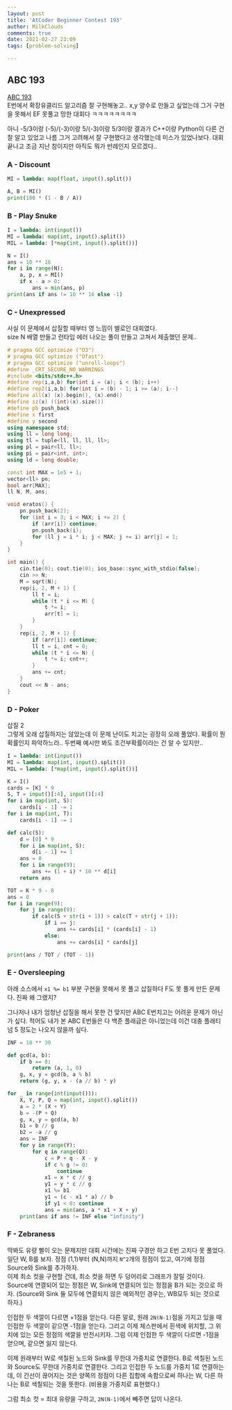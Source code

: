```yaml
---
layout: post
title: 'AtCoder Beginner Contest 193'
author: MilkClouds
comments: true
date: 2021-02-27 23:09
tags: [problem-solving]

---
```


## ABC 193    

[ABC 193](https://atcoder.jp/contests/abc193)  
E번에서 확장유클리드 알고리즘 잘 구현해놓고.. x,y 양수로 만들고 싶었는데 그거 구현을 못해서 EF 못풀고 망한 대회다 ㅋㅋㅋㅋㅋㅋㅋㅋ

아니 -5/3이랑 (-5)/(-3)이랑 5/(-3)이랑 5/3이랑 결과가 C++이랑 Python이 다른 건 잘 알고 있었고 나름 그거 고려해서 잘 구현했다고 생각했는데 미스가 있었나보다. 대회 끝나고 조금 지난 참이지만 아직도 뭐가 반례인지 모르겠다..

### A - Discount


```py
MI = lambda: map(float, input().split())

A, B = MI()
print(100 * (1 - B / A))
```


### B - Play Snuke  


```py
I = lambda: int(input())
MI = lambda: map(int, input().split())
MIL = lambda: [*map(int, input().split())]

N = I()
ans = 10 ** 16
for i in range(N):
	a, p, x = MI()
	if x - a > 0:
		ans = min(ans, p)
print(ans if ans != 10 ** 16 else -1)
```

### C - Unexpressed    
사실 이 문제에서 삽질할 때부터 영 느낌이 별로인 대회였다.  
size N 배열 만들고 런타임 에러 나오는 풀이 만들고 고쳐서 제출했던 문제..

```cpp
# pragma GCC optimize ("O3")
# pragma GCC optimize ("Ofast")
# pragma GCC optimize ("unroll-loops")
#define _CRT_SECURE_NO_WARNINGS
#include <bits/stdc++.h>
#define rep(i,a,b) for(int i = (a); i < (b); i++)
#define rep2(i,a,b) for(int i = (b) - 1; i >= (a); i--)
#define all(x) (x).begin(), (x).end()
#define sz(x) ((int)(x).size())  
#define pb push_back
#define x first
#define y second
using namespace std;
using ll = long long;
using tl = tuple<ll, ll, ll, ll>;
using pl = pair<ll, ll>;
using pi = pair<int, int>;
using ld = long double;

const int MAX = 1e5 + 1;
vector<ll> pn;
bool arr[MAX];
ll N, M, ans;

void eratos() {
	pn.push_back(2);
	for (int i = 3; i < MAX; i += 2) {
		if (arr[i]) continue;
		pn.push_back(i);
		for (ll j = i * i; j < MAX; j += i) arr[j] = 1;
	}
}

int main() {
	cin.tie(0); cout.tie(0); ios_base::sync_with_stdio(false);
	cin >> N;
	M = sqrt(N);
	rep(i, 2, M + 1) {
		ll t = i;
		while (t * i <= M) {
			t *= i;
			arr[t] = 1;
		}
	}
	rep(i, 2, M + 1) {
		if (arr[i]) continue;
		ll t = i, cnt = 0;
		while (t * i <= N) {
			t *= i; cnt++;
		}
		ans += cnt;
	}
	cout << N - ans;
}
```

### D - Poker    
삽질 2  
그렇게 오래 삽질하지는 않았는데 이 문제 난이도 치고는 굉장히 오래 풀었다. 확률이 뭔 확률인지 파악하느라.. 두번째 예시만 봐도 조건부확률이라는 건 알 수 있지만..  

```py
I = lambda: int(input())
MI = lambda: map(int, input().split())
MIL = lambda: [*map(int, input().split())]

K = I()
cards = [K] * 9
S, T = input()[:4], input()[:4]
for i in map(int, S):
	cards[i - 1] -= 1
for i in map(int, T):
	cards[i - 1] -= 1

def calc(S):
	d = [0] * 9
	for i in map(int, S):
		d[i - 1] += 1
	ans = 0
	for i in range(9):
		ans += (1 + i) * 10 ** d[i]
	return ans

TOT = K * 9 - 8
ans = 0
for i in range(9):
	for j in range(9):
		if calc(S + str(i + 1)) > calc(T + str(j + 1)):
			if i == j:
				ans += cards[i] * (cards[i] - 1)
			else:
				ans += cards[i] * cards[j]

print(ans / TOT / (TOT - 1))
```

### E - Oversleeping     
아래 소스에서 `x1 %= b1` 부분 구현을 못해서 못 풀고 삽질하다 F도 못 풀게 만든 문제다. 진짜 왜 그랬지?       

그나저나 내가 엄청난 삽질을 해서 못한 건 맞지만 ABC E번치고는 어려운 문제가 아닌가 싶다. 적어도 내가 본 ABC E번들은 다 백준 플래급은 아니었는데 이건 대충 플래티넘 5 정도는 나오지 않을까 싶다.  

```py
INF = 10 ** 30

def gcd(a, b):
	if b == 0:
		return (a, 1, 0)
	g, x, y = gcd(b, a % b)
	return (g, y, x - (a // b) * y)

for _ in range(int(input())):
	X, Y, P, Q = map(int, input().split())
	a = 2 * (X + Y)
	b = -(P + Q)
	g, x, y = gcd(a, b)
	b1 = b // g
	b2 = -a // g
	ans = INF
	for y in range(Y):
		for q in range(Q):
			c = P + q - X - y
			if c % g != 0:
				continue
			x1 = x * c // g
			y1 = y * c // g
			x1 %= b1
			y1 = (c - x1 * a) // b
			if y1 < 0: continue
			ans = min(ans, a * x1 + X + y)
	print(ans if ans != INF else "infinity")
```

### F - Zebraness    
딱봐도 유량 삘이 오는 문제지만 대회 시간에는 진짜 구경만 하고 E번 고치다 못 풀었다.  
일단 W, B를 보자. 정점 (1,1)부터 (N,N)까지 `N^2`개의 정점이 있고, 여기에 정점 Source와 Sink를 추가하자.  
이제 최소 컷을 구현할 건데, 최소 컷을 하면 두 덩어리로 그래프가 잘릴 것이다. Source에 연결되어 있는 정점은 W, Sink에 연결되어 있는 정점을 B가 되는 것으로 하자. (Source와 Sink 둘 모두에 연결되지 않은 예외적인 경우는, WB모두 되는 것으로 하자.)  

인접한 두 색깔이 다르면 +1점을 얻는다. 다른 말로, 원래 `2N(N-1)`점을 가지고 있을 때 인접한 두 색깔이 같으면 -1점을 얻는다. 그리고 이제 체스판에서 흰색에 위치할, 그 위치에 있는 모든 정점의 색깔을 반전시키자. 그럼 이제 인접한 두 색깔이 다르면 -1점을 얻으며, 같으면 잃지 않는다.  

이제 원래부터 W로 색칠된 노드와 Sink를 무한대 가중치로 연결한다. B로 색칠된 노드와 Source도 무한대 가중치로 연결한다. 그리고 인접한 두 노드를 가중치 1로 연결하는데, 이 간선이 끊어지는 것은 양쪽의 정점이 다른 집합에 속함으로써 하나는 W, 다른 하나는 B로 색칠되는 것을 뜻한다. (비용을 가중치로 표현했다.)  

그럼 최소 컷 = 최대 유량을 구하고, `2N(N-1)`에서 빼주면 답이 나온다.  
